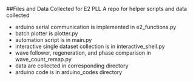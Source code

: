 ##Files and Data Collected for E2 PLL
A repo for helper scripts and data collected
- arduino serial communication is implemented in e2_functions.py
- batch plotter is plotter.py
- automation script is in main.py
- interactive single dataset collection is in interactive_shell.py
- wave follower, regeneration, and phase comparison in wave_count_remap.py
- data are collected in corresponding directory
- arduino code is in arduino_codes directory
